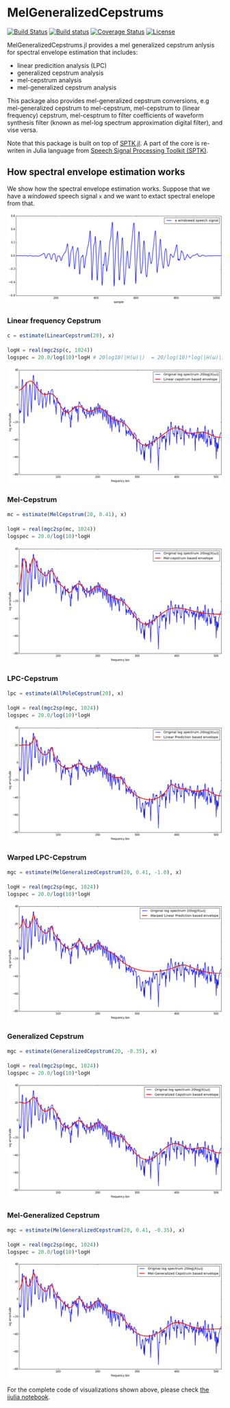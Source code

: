 # MelGeneralizedCepstrums

[![Build Status](https://travis-ci.org/r9y9/MelGeneralizedCepstrums.jl.svg?branch=master)](https://travis-ci.org/r9y9/MelGeneralizedCepstrums.jl)
[![Build status](https://ci.appveyor.com/api/projects/status/gr17ty0m7fagqsh5/branch/master?svg=true)](https://ci.appveyor.com/project/r9y9/melgeneralizedcepstrums-jl/branch/master)
[![Coverage Status](https://coveralls.io/repos/r9y9/MelGeneralizedCepstrums.jl/badge.svg?branch=master)](https://coveralls.io/r/r9y9/MelGeneralizedCepstrums.jl?branch=master)
[![License](http://img.shields.io/badge/license-MIT-brightgreen.svg?style=flat)](LICENSE.md)

MelGeneralizedCepstrums.jl provides a mel generalized cepstrum anlysis for spectral envelope estimation that includes:

- linear predicition analysis (LPC)
- generalized cepstrum analysis
- mel-cepstrum analysis
- mel-generalized cepstrum analysis

This package also provides mel-generalized cepstrum conversions, e.g mel-generalized cepstrum to mel-cepstrum, mel-cepstrum to (linear frequency) cepstrum, mel-cesptrum to filter coefficients of waveform synthesis filter (known as mel-log spectrum approximation digital filter), and vise versa.

Note that this package is built on top of [SPTK.jl](https://github.com/r9y9/SPTK.jl). A part of the core is re-writen in Julia language from [Speech Signal Processing Toolkit (SPTK)](http://sp-tk.sourceforge.net/).


## How spectral envelope estimation works

We show how the spectral envelope estimation works. Suppose that we have a *windowed* speech signal `x` and we want to extact spectral enelope from that.

![](examples/windowed.png)

### Linear frequency Cepstrum

```julia
c = estimate(LinearCepstrum(20), x)

logH = real(mgc2sp(c, 1024))
logspec = 20.0/log(10)*logH # 20log10(|H(ω)|)  = 20/log(10)*log(|H(ω)|)
```

![](examples/c.png)

### Mel-Cepstrum

```julia
mc = estimate(MelCepstrum(20, 0.41), x)

logH = real(mgc2sp(mc, 1024))
logspec = 20.0/log(10)*logH
```

![](examples/mcep.png)

### LPC-Cepstrum

```julia
lpc = estimate(AllPoleCepstrum(20), x)

logH = real(mgc2sp(mgc, 1024))
logspec = 20.0/log(10)*logH
```

![](examples/lpc.png)

### Warped LPC-Cepstrum

```julia
mgc = estimate(MelGeneralizedCepstrum(20, 0.41, -1.0), x)

logH = real(mgc2sp(mgc, 1024))
logspec = 20.0/log(10)*logH
```

![](examples/wlpc.png)

### Generalized Cepstrum

```julia
mgc = estimate(GeneralizedCepstrum(20, -0.35), x)

logH = real(mgc2sp(mgc, 1024))
logspec = 20.0/log(10)*logH
```

![](examples/gcep.png)

### Mel-Generalized Cepstrum

```julia
mgc = estimate(MelGeneralizedCepstrum(20, 0.41, -0.35), x)

logH = real(mgc2sp(mgc, 1024))
logspec = 20.0/log(10)*logH
```

![](examples/mgcep.png)

For the complete code of visualizations shown above, please check [the ijulia notebook](http://nbviewer.ipython.org/github/r9y9/MelGeneralizedCepstrums.jl/blob/master/examples/MelGeneralizedCepstrumsBasedEnvelope.ipynb).

